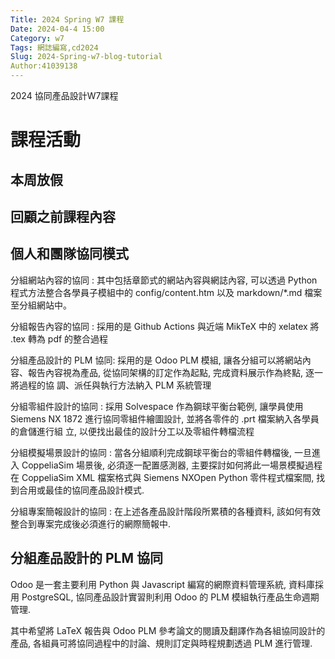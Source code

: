 ```yaml
---
Title: 2024 Spring W7 課程
Date: 2024-04-4 15:00
Category: w7
Tags: 網誌編寫,cd2024
Slug: 2024-Spring-w7-blog-tutorial
Author:41039138
---
```


2024 協同產品設計W7課程

<!-- PELICAN_END_SUMMARY -->

# 課程活動

## 本周放假

## 回顧之前課程內容

## 個人和團隊協同模式


分組網站內容的協同 :  其中包括章節式的網站內容與網誌內容, 可以透過 Python 程式方法整合各學員子模組中的 config/content.htm
                  以及 markdown/*.md 檔案至分組網站中。
                     
分組報告內容的協同 :  採用的是 Github Actions 與近端 MikTeX 中的 xelatex 將 .tex 轉為 pdf 的整合過程

分組產品設計的 PLM 協同: 採用的是 Odoo PLM 模組, 讓各分組可以將網站內容、報告內容視為產品, 從協同架構的訂定作為起點, 完成資料展示作為終點, 逐一將過程的協
                        調、派任與執行方法納入 PLM 系統管理

分組零組件設計的協同 : 採用 Solvespace 作為鋼球平衡台範例, 讓學員使用 Siemens NX 1872 進行協同零組件繪圖設計, 並將各零件的 .prt 檔案納入各學員的倉儲進行組
                    立, 以便找出最佳的設計分工以及零組件轉檔流程

分組模擬場景設計的協同 : 當各分組順利完成鋼球平衡台的零組件轉檔後, 一旦進入 CoppeliaSim 場景後, 必須逐一配置感測器, 主要探討如何將此一場景模擬過程在 
                      CoppeliaSim XML 檔案格式與 Siemens NXOpen Python 零件程式檔案間, 找到合用或最佳的協同產品設計模式.

分組專案簡報設計的協同 : 在上述各產品設計階段所累積的各種資料, 該如何有效整合到專案完成後必須進行的網際簡報中.

## 分組產品設計的 PLM 協同

Odoo 是一套主要利用 Python 與 Javascript 編寫的網際資料管理系統, 資料庫採用 PostgreSQL, 協同產品設計實習則利用 Odoo 的 PLM 模組執行產品生命週期管理. 

其中希望將 LaTeX 報告與 Odoo PLM 參考論文的閱讀及翻譯作為各組協同設計的產品, 各組員可將協同過程中的討論、規則訂定與時程規劃透過 PLM 進行管理.